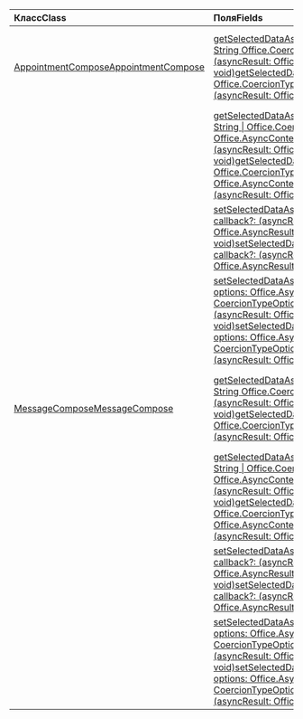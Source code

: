 | <span data-ttu-id="a41a3-101">Класс</span><span class="sxs-lookup"><span data-stu-id="a41a3-101">Class</span></span> | <span data-ttu-id="a41a3-102">Поля</span><span class="sxs-lookup"><span data-stu-id="a41a3-102">Fields</span></span> | <span data-ttu-id="a41a3-103">Описание</span><span class="sxs-lookup"><span data-stu-id="a41a3-103">Description</span></span> |
|:---|:---|:---|
|[<span data-ttu-id="a41a3-104">AppointmentCompose</span><span class="sxs-lookup"><span data-stu-id="a41a3-104">AppointmentCompose</span></span>](/javascript/api/outlook/outlook.appointmentcompose)|[<span data-ttu-id="a41a3-105">getSelectedDataAsync(coercionType: String Office.CoercionType, \| callback: (asyncResult: Office.AsyncResult) <string> => void)</span><span class="sxs-lookup"><span data-stu-id="a41a3-105">getSelectedDataAsync(coercionType: Office.CoercionType \| string, callback: (asyncResult: Office.AsyncResult<string>) => void)</span></span>](/javascript/api/outlook/outlook.appointmentcompose#getselecteddataasync-coerciontype--callback--asyncresult-)|<span data-ttu-id="a41a3-106">Асинхронно возвращает данные, выбранные в теме или тексте сообщения.</span><span class="sxs-lookup"><span data-stu-id="a41a3-106">Asynchronously returns selected data from the subject or body of a message.</span></span>|
||[<span data-ttu-id="a41a3-107">getSelectedDataAsync(coercionType: String \| Office.CoercionType, options: Office.AsyncContextOptions, callback: (asyncResult: Office.AsyncResult) <any> => void)</span><span class="sxs-lookup"><span data-stu-id="a41a3-107">getSelectedDataAsync(coercionType: Office.CoercionType \| string, options: Office.AsyncContextOptions, callback: (asyncResult: Office.AsyncResult<any>) => void)</span></span>](/javascript/api/outlook/outlook.appointmentcompose#getselecteddataasync-coerciontype--options--callback--asyncresult-)|<span data-ttu-id="a41a3-108">Асинхронно возвращает данные, выбранные в теме или тексте сообщения.</span><span class="sxs-lookup"><span data-stu-id="a41a3-108">Asynchronously returns selected data from the subject or body of a message.</span></span>|
||[<span data-ttu-id="a41a3-109">setSelectedDataAsync(data: string, callback?: (asyncResult: Office.AsyncResult) <void> => void)</span><span class="sxs-lookup"><span data-stu-id="a41a3-109">setSelectedDataAsync(data: string, callback?: (asyncResult: Office.AsyncResult<void>) => void)</span></span>](/javascript/api/outlook/outlook.appointmentcompose#setselecteddataasync-data--callback--asyncresult-)|<span data-ttu-id="a41a3-110">Асинхронно вставляет данные в текст или тему сообщения.</span><span class="sxs-lookup"><span data-stu-id="a41a3-110">Asynchronously inserts data into the body or subject of a message.</span></span>|
||[<span data-ttu-id="a41a3-111">setSelectedDataAsync(data: string, options: Office.AsyncContextOptions & CoercionTypeOptions, callback?: (asyncResult: Office.AsyncResult <void> ) => void)</span><span class="sxs-lookup"><span data-stu-id="a41a3-111">setSelectedDataAsync(data: string, options: Office.AsyncContextOptions & CoercionTypeOptions, callback?: (asyncResult: Office.AsyncResult<void>) => void)</span></span>](/javascript/api/outlook/outlook.appointmentcompose#setselecteddataasync-data--options--callback--asyncresult-)|<span data-ttu-id="a41a3-112">Асинхронно вставляет данные в текст или тему сообщения.</span><span class="sxs-lookup"><span data-stu-id="a41a3-112">Asynchronously inserts data into the body or subject of a message.</span></span>|
|[<span data-ttu-id="a41a3-113">MessageCompose</span><span class="sxs-lookup"><span data-stu-id="a41a3-113">MessageCompose</span></span>](/javascript/api/outlook/outlook.messagecompose)|[<span data-ttu-id="a41a3-114">getSelectedDataAsync(coercionType: String Office.CoercionType, \| callback: (asyncResult: Office.AsyncResult) <any> => void)</span><span class="sxs-lookup"><span data-stu-id="a41a3-114">getSelectedDataAsync(coercionType: Office.CoercionType \| string, callback: (asyncResult: Office.AsyncResult<any>) => void)</span></span>](/javascript/api/outlook/outlook.messagecompose#getselecteddataasync-coerciontype--callback--asyncresult-)|<span data-ttu-id="a41a3-115">Асинхронно возвращает данные, выбранные в теме или тексте сообщения.</span><span class="sxs-lookup"><span data-stu-id="a41a3-115">Asynchronously returns selected data from the subject or body of a message.</span></span>|
||[<span data-ttu-id="a41a3-116">getSelectedDataAsync(coercionType: String \| Office.CoercionType, options: Office.AsyncContextOptions, callback: (asyncResult: Office.AsyncResult) <any> => void)</span><span class="sxs-lookup"><span data-stu-id="a41a3-116">getSelectedDataAsync(coercionType: Office.CoercionType \| string, options: Office.AsyncContextOptions, callback: (asyncResult: Office.AsyncResult<any>) => void)</span></span>](/javascript/api/outlook/outlook.messagecompose#getselecteddataasync-coerciontype--options--callback--asyncresult-)|<span data-ttu-id="a41a3-117">Асинхронно возвращает данные, выбранные в теме или тексте сообщения.</span><span class="sxs-lookup"><span data-stu-id="a41a3-117">Asynchronously returns selected data from the subject or body of a message.</span></span>|
||[<span data-ttu-id="a41a3-118">setSelectedDataAsync(data: string, callback?: (asyncResult: Office.AsyncResult) <void> => void)</span><span class="sxs-lookup"><span data-stu-id="a41a3-118">setSelectedDataAsync(data: string, callback?: (asyncResult: Office.AsyncResult<void>) => void)</span></span>](/javascript/api/outlook/outlook.messagecompose#setselecteddataasync-data--callback--asyncresult-)|<span data-ttu-id="a41a3-119">Асинхронно вставляет данные в текст или тему сообщения.</span><span class="sxs-lookup"><span data-stu-id="a41a3-119">Asynchronously inserts data into the body or subject of a message.</span></span>|
||[<span data-ttu-id="a41a3-120">setSelectedDataAsync(data: string, options: Office.AsyncContextOptions & CoercionTypeOptions, callback?: (asyncResult: Office.AsyncResult <void> ) => void)</span><span class="sxs-lookup"><span data-stu-id="a41a3-120">setSelectedDataAsync(data: string, options: Office.AsyncContextOptions & CoercionTypeOptions, callback?: (asyncResult: Office.AsyncResult<void>) => void)</span></span>](/javascript/api/outlook/outlook.messagecompose#setselecteddataasync-data--options--callback--asyncresult-)|<span data-ttu-id="a41a3-121">Асинхронно вставляет данные в текст или тему сообщения.</span><span class="sxs-lookup"><span data-stu-id="a41a3-121">Asynchronously inserts data into the body or subject of a message.</span></span>|
